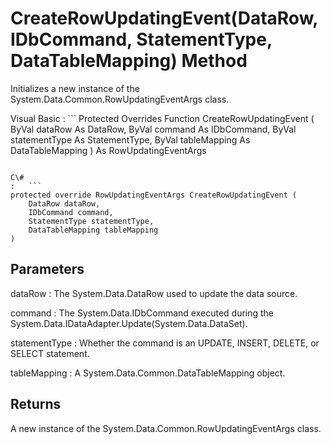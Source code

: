 <!-- loio3c14e7096c5f1014bbcbd63d5a52dfea -->

# CreateRowUpdatingEvent\(DataRow, IDbCommand, StatementType, DataTableMapping\) Method

Initializes a new instance of the System.Data.Common.RowUpdatingEventArgs class.



Visual Basic
:   ```
Protected Overrides Function CreateRowUpdatingEvent (
    ByVal dataRow As DataRow,
    ByVal command As IDbCommand,
    ByVal statementType As StatementType,
    ByVal tableMapping As DataTableMapping
) As RowUpdatingEventArgs
```

C\#
:   ```
protected override RowUpdatingEventArgs CreateRowUpdatingEvent (
    DataRow dataRow,
    IDbCommand command,
    StatementType statementType,
    DataTableMapping tableMapping
)
```



## Parameters

dataRow
:   The System.Data.DataRow used to update the data source.

command
:   The System.Data.IDbCommand executed during the System.Data.IDataAdapter.Update\(System.Data.DataSet\).

statementType
:   Whether the command is an UPDATE, INSERT, DELETE, or SELECT statement.

tableMapping
:   A System.Data.Common.DataTableMapping object.



## Returns

A new instance of the System.Data.Common.RowUpdatingEventArgs class.

